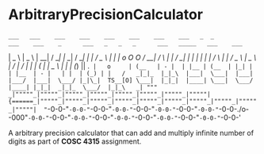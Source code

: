 # ArbitraryPrecisionCalculator
    ___   ___    ___    ___    ___    ___    ___    ___   _  _            ___    ___    _      ___   _   _   _      ___   _____   ___    ___   
   | _ \ | _ \  | __|  / __|  |_ _|  / __|  |_ _|  / _ \ | \| |    o O O / __|  /   \  | |    / __| | | | | | |    /   \ |_   _| / _ \  | _ \  
   |  _/ |   /  | _|  | (__    | |   \__ \   | |  | (_) || .` |   o     | (__   | - |  | |__ | (__  | |_| | | |__  | - |   | |  | (_) | |   /  
  _|_|_  |_|_\  |___|  \___|  |___|  |___/  |___|  \___/ |_|\_|  TS__[O] \___|  |_|_|  |____| \___|  \___/  |____| |_|_|  _|_|_  \___/  |_|_\  
_| """ _|"""""_|"""""_|"""""_|"""""_|"""""_|"""""_|"""""_|"""""|{======_|"""""_|"""""_|"""""_|"""""_|"""""_|"""""_|"""""_|"""""_|"""""_|"""""| 
"`-0-0-"`-0-0-"`-0-0-"`-0-0-"`-0-0-"`-0-0-"`-0-0-"`-0-0-"`-0-0-./o--000"`-0-0-"`-0-0-"`-0-0-"`-0-0-"`-0-0-"`-0-0-"`-0-0-"`-0-0-"`-0-0-"`-0-0-' 
                                                                                                                  
A arbitrary precision calculator that can add and multiply infinite number of digits as part of __COSC 4315__ assignment. 